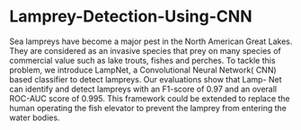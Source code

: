# Lamprey-Detection-Using-CNN
Sea lampreys have become a major pest in the North American Great Lakes. They are considered as an invasive species that prey on many species of commercial value such as lake trouts, fishes and perches. To tackle this problem, we introduce LampNet, a Convolutional Neural Network( CNN) based classifier to detect lampreys. Our evaluations show that Lamp- Net can identify and detect lampreys with an F1-score of 0.97 and an overall ROC-AUC score of 0.995. This framework could be extended to replace the human operating the fish elevator to prevent the lamprey from entering the water bodies.
